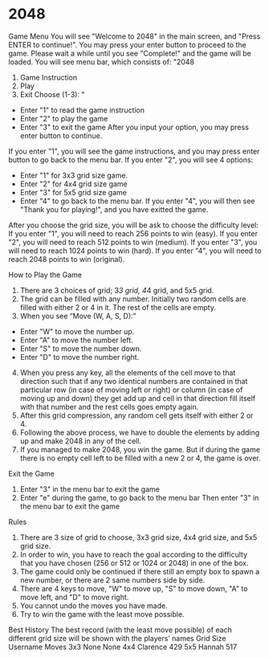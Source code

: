 # 2048
Game Menu
You will see "Welcome to 2048" in the main screen, and "Press ENTER to continue!". 
You may press your enter button to proceed to the game.
Please wait a while until you see "Complete!" and the game will be loaded.
You will see menu bar, which consists of:
"2048
1. Game Instruction
2. Play
3. Exit
Choose (1-3): "
 - Enter "1" to read the game instruction
 - Enter "2" to play the game
 - Enter "3" to exit the game
After you input your option, you may press enter button to continue.

If you enter "1", you will see the game instructions, and you may press enter button to go back to the menu bar.
If you enter "2", you will see 4 options:
 - Enter "1" for 3x3 grid size game.
 - Enter "2" for 4x4 grid size game
 - Enter "3" for 5x5 grid size game
 - Enter "4" to go back to the menu bar.
If you enter "4", you will then see "Thank you for playing!", and you have exitted the game.

After you choose the grid size, you will be ask to choose the difficulty level:
If you enter "1", you will need to reach 256 points to win (easy).
If you enter "2", you will need to reach 512 points to win (medium).
If you enter "3", you will need to reach 1024 points to win (hard).
If you enter "4", you will need to reach 2048 points to win (original).

How to Play the Game
1. There are 3 choices of grid; 3*3 grid, 4*4 grid, and 5x5 grid.
2. The grid can be filled with any number. Initially two random cells are filled with either 2 or 4 in it. The rest of the cells are empty.
3. When you see “Move (W, A, S, D):”
 - Enter "W" to move the number up.
 - Enter "A" to move the number left.
 - Enter "S" to move the number down.
 - Enter "D" to move the number right.
4. When you press any key, all the elements of the cell move to that direction such that if any two identical numbers are contained in that particular row (in case of moving left or right) or column (in case of moving up and down) they get add up and cell in that direction fill itself with that number and the rest cells goes empty again.
5. After this grid compression, any random cell gets itself with either 2 or 4.
6. Following the above process, we have to double the elements by adding up and make 2048 in any of the cell. 
7. If you managed to make 2048, you win the game. But if during the game there is no empty cell left to be filled with a new 2 or 4, the game is over.

Exit the Game
 1. Enter "3" in the menu bar to exit the game
 2. Enter "e" during the game, to go back to the menu bar 
     Then enter "3" in the menu bar to exit the game

Rules
1. There are 3 size of grid to choose, 3x3 grid size, 4x4 grid size, and 5x5 grid size.
2. In order to win, you have to reach the goal according to the difficulty that you have chosen (256 or 512 or 1024 or 2048) in one of the box.
3. The game could only be continued if there still an empty box to spawn a new number, or there are 2 same numbers side by side.
4. There are 4 keys to move, "W" to move up, "S" to move down, "A" to move left, and "D" to move right.
5. You cannot undo the moves you have made.
6. Try to win the game with the least move possible.

Best History
The best record (with the least move possible) of each different grid size will be shown with the players’ names
Grid Size    Username     Moves
3x3          None         None
4x4          Clarence     429
5x5          Hannah       517
